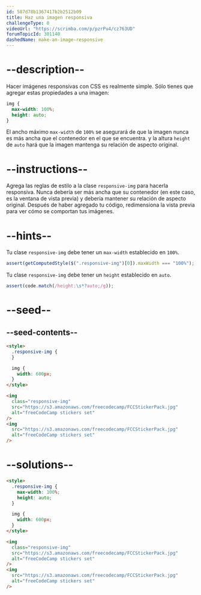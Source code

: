 ```yaml
---
id: 587d78b1367417b2b2512b09
title: Haz una imagen responsiva
challengeType: 0
videoUrl: "https://scrimba.com/p/pzrPu4/cz763UD"
forumTopicId: 301140
dashedName: make-an-image-responsive
---
```


# --description--

Hacer imágenes responsivas con CSS es realmente simple. Sólo tienes que agregar estas propiedades a una imagen:

```css
img {
  max-width: 100%;
  height: auto;
}
```

El ancho máximo `max-width` de `100%` se asegurará de que la imagen nunca es más ancha que el contenedor en el que se encuentra. y la altura `height` de `auto` hará que la imagen mantenga su relación de aspecto original.

# --instructions--

Agrega las reglas de estilo a la clase `responsive-img` para hacerla responsiva. Nunca debería ser más ancha que su contenedor (en este caso, es la ventana de vista previa) y debería mantener su relación de aspecto original. Después de haber agregado tu código, redimensiona la vista previa para ver cómo se comportan tus imágenes.

# --hints--

Tu clase `responsive-img` debe tener un `max-width` establecido en `100%`.

```js
assert(getComputedStyle($(".responsive-img")[0]).maxWidth === "100%");
```

Tu clase `responsive-img` debe tener un `height` establecido en `auto`.

```js
assert(code.match(/height:\s*?auto;/g));
```

# --seed--

## --seed-contents--

```html
<style>
  .responsive-img {
  }

  img {
    width: 600px;
  }
</style>

<img
  class="responsive-img"
  src="https://s3.amazonaws.com/freecodecamp/FCCStickerPack.jpg"
  alt="freeCodeCamp stickers set"
/>
<img
  src="https://s3.amazonaws.com/freecodecamp/FCCStickerPack.jpg"
  alt="freeCodeCamp stickers set"
/>
```

# --solutions--

```html
<style>
  .responsive-img {
    max-width: 100%;
    height: auto;
  }

  img {
    width: 600px;
  }
</style>

<img
  class="responsive-img"
  src="https://s3.amazonaws.com/freecodecamp/FCCStickerPack.jpg"
  alt="freeCodeCamp stickers set"
/>
<img
  src="https://s3.amazonaws.com/freecodecamp/FCCStickerPack.jpg"
  alt="freeCodeCamp stickers set"
/>
```
